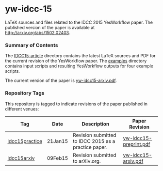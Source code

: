 # yw-idcc-15
LaTeX sources and files related to the IDCC 2015 YesWorkflow paper.  The published version of the paper is available at http://arxiv.org/abs/1502.02403.

### Summary of Contents
The [IDCC15-article](https://github.com/yesworkflow-org/yw-idcc-15/tree/master/IDCC15-article) directory contains the latest LaTeX sources and PDF for the current revision of the YesWorkflow paper.  The [examples](https://github.com/yesworkflow-org/yw-idcc-15/tree/master/examples) directory contains input scripts and resulting YesWorkflow outputs for four example scripts. 
 
The current version of the paper is [yw-idcc15-arxiv.pdf](https://github.com/yesworkflow-org/yw-idcc-15/blob/master/IDCC15-article/yw-idcc15-arxiv.pdf?raw=true).

### Repository Tags
This repository is tagged to indicate revisions of the paper published in different venues:

Tag            | Date    | Description | Paper Revision
---------------|---------|----------|--------------------------------------
[idcc15practice](https://github.com/yesworkflow-org/yw-idcc-15/tree/idcc15practice "idcc15practice") | 21Jan15 | Revision submitted to IDCC 2015 as a practice paper. | [yw-idcc15-preprint.pdf](https://github.com/yesworkflow-org/yw-idcc-15/blob/idcc15practice/IDCC15-article/yw-idcc15-preprint.pdf?raw=true)
[idcc15arxiv](https://github.com/yesworkflow-org/yw-idcc-15/tree/idcc15arxiv "idcc15arxiv") | 09Feb15 |Revision submitted to arXiv.org. | [yw-idcc15-arxiv.pdf](https://github.com/yesworkflow-org/yw-idcc-15/blob/idcc15arxiv/IDCC15-article/yw-idcc15-arxiv.pdf?raw=true)


 
